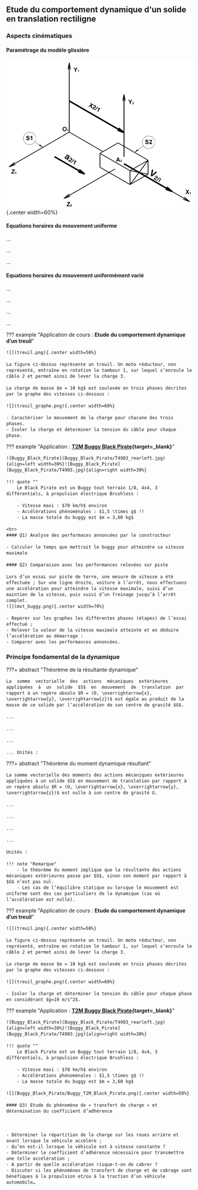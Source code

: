 ## Etude du comportement dynamique d'un solide en translation rectiligne

### Aspects cinématiques

#### Paramétrage du modèle glissière

![](./mvt_translation.png){.center width=60%}

#### Equations horaires du mouvement uniforme

...

...

...

#### Equations horaires du mouvement uniformément varié

...

...

...

...

??? example "Application de cours : **Etude du comportement dynamique d’un treuil**"

    ![](treuil.png){.center width=50%}

    La figure ci-dessus représente un treuil. Un moto réducteur, non représenté, entraîne en rotation le tambour 1, sur lequel s’enroule le câble 2 et permet ainsi de lever la charge 3.    

    La charge de masse $m = 10 kg$ est soulevée en trois phases décrites par le graphe des vitesses ci-dessous :

    ![](treuil_graphe.png){.center width=60%}

    - Caractériser le mouvement de la charge pour chacune des trois phases.
    - Isoler la charge et déterminer la tension du câble pour chaque phase. 






??? example "Application : **[T2M Buggy Black Pirate](http://www.t2m-rc.fr/de/modellbau-t2m-black-pirate-8-rtr-ohne-akku-T4903.html){target=_blank}**"

    ![Buggy_Black_Pirate](Buggy_Black_Pirate/T4903_rearleft.jpg){align=left width=30%}![Buggy_Black_Pirate](Buggy_Black_Pirate/T4903.jpg){align=right width=30%}
    
    !!! quote ""        
        Le Black Pirate est un Buggy tout terrain 1/8, 4x4, 3 différentiels, à propulsion électrique Brushless :
        
        - Vitesse maxi : $70 km/h$ environ
        - Accélérations phénoménales : $1,5 \times g$ !!
        - La masse totale du buggy est $m = 3,60 kg$
    
    <hr>
    #### Q1) Analyse des performaces annoncées par le constructeur
    
    - Calculer le temps que mettrait le buggy pour atteindre sa vitesse maximale
    
    #### Q2) Comparaison avec les performances relevées sur piste

    Lors d’un essai sur piste de terre, une mesure de vitesse a été effectuée ; Sur une ligne droite, voiture à l’arrêt, nous effectuons une accélération pour atteindre la vitesse maximale, suivi d’un maintien de la vitesse, puis suivi d’un freinage jusqu’à l’arrêt complet.
    ![](mvt_buggy.png){.center width=70%}
    
    - Repérer sur les graphes les différentes phases (étapes) de l’essai effectué ;
    - Relever la valeur de la vitesse maximale atteinte et en déduire l’accélération au démarrage :
    - Comparer avec les performances annoncées.




### Principe fondamental de la dynamique

???+ abstract "Théorème de la résultante dynamique"

    La  somme  vectorielle  des  actions  mécaniques  extérieures  appliquées  à  un  solide  $S$  en  mouvement  de  translation  par rapport à un repère absolu $R = (O, \overrightarrow{x}, \overrightarrow{y}, \overrightarrow{z})$ est égale au produit de la masse de ce solide par l’accélération de son centre de gravité $G$.

    ...

    ...

    ...

    ... Unités :

???+ abstract "Théorème du moment dynamique résultant"

    La somme vectorielle des moments des actions mécaniques extérieures appliquées à un solide $S$ en mouvement de translation par rapport à un repère absolu $R = (O, \overrightarrow{x}, \overrightarrow{y}, \overrightarrow{z})$ est nulle à son centre de gravité G.

    ...

    ...

    ...

    ...
    
    Unités :

    !!! note "Remarque"
        - le théorème du moment implique que la résultante des actions mécaniques extérieures passe par $G$, sinon son moment par rapport à $G$ n’est pas nul.
        - Les cas de l’équilibre statique ou lorsque le mouvement est uniforme sont des cas particuliers de la dynamique (cas où l’accélération est nulle).


??? example "Application de cours : **Etude du comportement dynamique d’un treuil**"

    ![](treuil.png){.center width=50%}

    La figure ci-dessus représente un treuil. Un moto réducteur, non représenté, entraîne en rotation le tambour 1, sur lequel s’enroule le câble 2 et permet ainsi de lever la charge 3.    

    La charge de masse $m = 10 kg$ est soulevée en trois phases décrites par le graphe des vitesses ci-dessous :

    ![](treuil_graphe.png){.center width=60%}

    - Isoler la charge et déterminer la tension du câble pour chaque phase en considérant $g=10 m/s^2$. 

??? example "Application : **[T2M Buggy Black Pirate](http://www.t2m-rc.fr/de/modellbau-t2m-black-pirate-8-rtr-ohne-akku-T4903.html){target=_blank}**"

    ![Buggy_Black_Pirate](Buggy_Black_Pirate/T4903_rearleft.jpg){align=left width=30%}![Buggy_Black_Pirate](Buggy_Black_Pirate/T4903.jpg){align=right width=30%}
    
    !!! quote ""        
        Le Black Pirate est un Buggy tout terrain 1/8, 4x4, 3 différentiels, à propulsion électrique Brushless :
        
        - Vitesse maxi : $70 km/h$ environ
        - Accélérations phénoménales : $1,5 \times g$ !!
        - La masse totale du buggy est $m = 3,60 kg$
    
    ![](Buggy_Black_Pirate/Buggy_T2M_Black_Pirate.png){.center width=50%}

    #### Q3) Etude du phénomène de « transfert de charge » et détermination du coefficient d’adhérence
    
     

    - Déterminer la répartition de la charge sur les roues arrière et avant lorsque le véhicule accélère ;
    - Qu’en est-il lorsque le véhicule est à vitesse constante ?
    - Déterminer le coefficient d’adhérence nécessaire pour transmettre une telle accélération ;
    - A partir de quelle accélération risque-t-on de cabrer ?
    - Discuter si les phénomènes de transfert de charge et de cabrage sont bénéfiques à la propulsion et/ou à la traction d’un véhicule automobile…